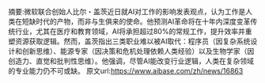 摘要:微软联合创始人比尔・盖茨近日就AI对工作的影响发表观点，认为工作是人类在短缺时代的产物，而非与生俱来的使命。他预测AI革命将在十年内深度变革传统行业，尤其在医疗和教育领域，AI将承担超过80%的常规工作，提升效率并重塑资源获取逻辑。然而，盖茨指出三类职业难以被AI取代：程序员（因复杂系统设计和创新思维）、能源专家（因决策和危机处理依赖人类经验）以及生物学家（因创造力、直觉和批判性思维）。他强调，尽管AI能改变行业逻辑，人类在复杂领域的专业能力仍不可或缺。
原文url:https://www.aibase.com/zh/news/16863